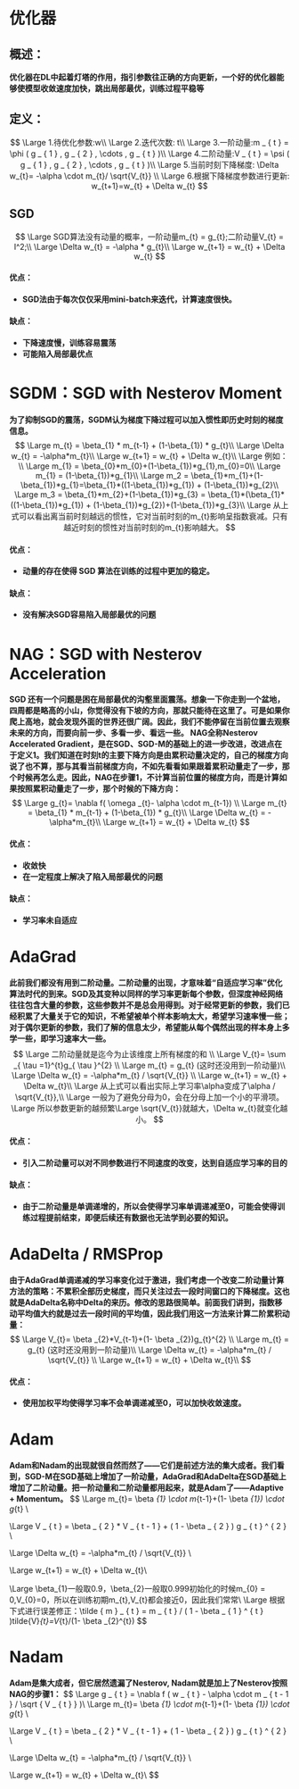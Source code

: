 # 优化器

## 概述：

**优化器在DL中起着灯塔的作用，指引参数往正确的方向更新，一个好的优化器能够使模型收敛速度加快，跳出局部最优，训练过程平稳等**



## 定义：

$$
\Large 1.待优化参数:w\\
\Large 2.迭代次数: t\\
\Large 3.一阶动量:m _ { t } = \phi ( g _ { 1 } , g _ { 2 } , \cdots , g _ { t } )\\
\Large 4.二阶动量:V _ { t } = \psi ( g _ { 1 } , g _ { 2 } , \cdots , g _ { t } )\\
\Large 5.当前时刻下降梯度: \Delta w_{t}= -\alpha \cdot m_{t}/ \sqrt{V_{t}} \\
\Large 6.根据下降梯度参数进行更新: w_{t+1}=w_{t} + \Delta w_{t}
$$



## SGD

$$
\Large SGD算法没有动量的概率，一阶动量m_{t} = g_{t};二阶动量V_{t} = I^2;\\
\Large \Delta w_{t} = -\alpha * g_{t}\\
\Large w_{t+1} = w_{t} + \Delta w_{t}
$$



#### 优点：

- **SGD法由于每次仅仅采用mini-batch来迭代，计算速度很快。**

#### 缺点：

- **下降速度慢，训练容易震荡**
- **可能陷入局部最优点**



# SGDM：SGD with Nesterov Moment 

**为了抑制SGD的震荡，SGDM认为梯度下降过程可以加入惯性即历史时刻的梯度信息。**
$$
\Large m_{t} = \beta_{1} * m_{t-1} + (1-\beta_{1}) * g_{t}\\
\Large \Delta w_{t} = -\alpha*m_{t}\\
\Large w_{t+1} = w_{t} + \Delta w_{t}\\
\Large 例如：\\
\Large m_{1} = \beta_{0}*m_{0}+(1-\beta_{1})*g_{1},m_{0}=0\\
\Large m_{1} = (1-\beta_{1})*g_{1}\\
\Large m_2 = \beta_{1}*m_{1}+(1-\beta_{1})*g_{1}=\beta_{1}*((1-\beta_{1})*g_{1}) + (1-\beta_{1})*g_{2}\\
\Large m_3 = \beta_{1}*m_{2}+(1-\beta_{1})*g_{3} = \beta_{1}*(\beta_{1}*((1-\beta_{1})*g_{1}) + (1-\beta_{1})*g_{2})+(1-\beta_{1})*g_{3}\\
\Large 从上式可以看出离当前时刻越远的惯性，它对当前时刻的m_{t}影响呈指数衰减。只有越近时刻的惯性对当前时刻的m_{t}影响越大。
$$

#### 优点：

- **动量的存在使得 SGD 算法在训练的过程中更加的稳定。**

#### 缺点：

- **没有解决SGD容易陷入局部最优的问题**



# NAG：SGD with Nesterov Acceleration

**SGD 还有一个问题是困在局部最优的沟壑里面震荡。想象一下你走到一个盆地，四周都是略高的小山，你觉得没有下坡的方向，那就只能待在这里了。可是如果你爬上高地，就会发现外面的世界还很广阔。因此，我们不能停留在当前位置去观察未来的方向，而要向前一步、多看一步、看远一些。 NAG全称Nesterov Accelerated Gradient，是在SGD、SGD-M的基础上的进一步改进，改进点在于定义1。我们知道在时刻t的主要下降方向是由累积动量决定的，自己的梯度方向说了也不算，那与其看当前梯度方向，不如先看看如果跟着累积动量走了一步，那个时候再怎么走。因此，NAG在步骤1，不计算当前位置的梯度方向，而是计算如果按照累积动量走了一步，那个时候的下降方向：**
$$
\Large g_{t}= \nabla f( \omega _{t}- \alpha \cdot m_{t-1}) \\
 \Large m_{t} = \beta_{1} * m_{t-1} + (1-\beta_{1}) * g_{t}\\
\Large \Delta w_{t} = -\alpha*m_{t}\\
\Large w_{t+1} = w_{t} + \Delta w_{t}
$$

#### 优点：

- **收敛快**
- **在一定程度上解决了陷入局部最优的问题**

#### 缺点：

- **学习率未自适应**



# AdaGrad

**此前我们都没有用到二阶动量。二阶动量的出现，才意味着“自适应学习率”优化算法时代的到来。SGD及其变种以同样的学习率更新每个参数，但深度神经网络往往包含大量的参数，这些参数并不是总会用得到。对于经常更新的参数，我们已经积累了大量关于它的知识，不希望被单个样本影响太大，希望学习速率慢一些；对于偶尔更新的参数，我们了解的信息太少，希望能从每个偶然出现的样本身上多学一些，即学习速率大一些。**
$$
\Large 二阶动量就是迄今为止该维度上所有梯度的和 \\
\Large V_{t}= \sum _{ \tau =1}^{t}g_{ \tau }^{2} \\
 \Large m_{t} = g_{t} (这时还没用到一阶动量)\\
 \Large \Delta w_{t} = -\alpha*m_{t}  / \sqrt{V_{t}} \\
 \Large w_{t+1} = w_{t} + \Delta w_{t}\\
 \Large 从上式可以看出实际上学习率\alpha变成了\alpha / \sqrt{V_{t}},\\
 \Large 一般为了避免分母为0，会在分母上加一个小的平滑项。
 \Large 所以参数更新的越频繁\Large \sqrt{V_{t}}就越大，\Delta w_{t}就变化越小。
$$

#### 优点：

- **引入二阶动量可以对不同参数进行不同速度的改变，达到自适应学习率的目的**

#### 缺点：

- **由于二阶动量是单调递增的，所以会使得学习率单调递减至0，可能会使得训练过程提前结束，即便后续还有数据也无法学到必要的知识。**



# AdaDelta / RMSProp

**由于AdaGrad单调递减的学习率变化过于激进，我们考虑一个改变二阶动量计算方法的策略：不累积全部历史梯度，而只关注过去一段时间窗口的下降梯度。这也就是AdaDelta名称中Delta的来历。修改的思路很简单。前面我们讲到，指数移动平均值大约就是过去一段时间的平均值，因此我们用这一方法来计算二阶累积动量：**
$$
\Large V_{t}= \beta _{2}*V_{t-1}+(1- \beta _{2})g_{t}^{2} \\
\Large  m_{t} = g_{t} (这时还没用到一阶动量)\\
\Large \Delta w_{t} = -\alpha*m_{t}  / \sqrt{V_{t}} \\
\Large w_{t+1} = w_{t} + \Delta w_{t}\\
$$

#### 优点：

- **使用加权平均使得学习率不会单调递减至0，可以加快收敛速度。**



# Adam

**Adam和Nadam的出现就很自然而然了——它们是前述方法的集大成者。我们看到，SGD-M在SGD基础上增加了一阶动量，AdaGrad和AdaDelta在SGD基础上增加了二阶动量。把一阶动量和二阶动量都用起来，就是Adam了——Adaptive + Momentum。**
$$
\Large m_{t}= \beta _{1} \cdot m_{t-1}+(1- \beta _{1}) \cdot g_{t} \\
 
\Large V _ { t } = \beta _ { 2 } * V _ { t - 1 } + ( 1 - \beta _ { 2 } ) g _ { t } ^ { 2 } \\
 
\Large \Delta w_{t} = -\alpha*m_{t}  / \sqrt{V_{t}} \\
 
\Large w_{t+1} = w_{t} + \Delta w_{t}\\
 
\Large \beta_{1}一般取0.9，\beta_{2}一般取0.999初始化的时候m_{0} = 0,V_{0}=0，所以在训练初期m_{t},V_{t}都会接近0，因此我们常常\\
\Large 根据下式进行误差修正：\tilde { m } _ { t } = m _ { t } / ( 1 - \beta _ { 1 } ^ { t } )tilde{V}_{t}=V_{t}/(1- \beta _{2}^{t})
$$


# Nadam

**Adam是集大成者，但它居然遗漏了Nesterov, Nadam就是加上了Nesterov按照NAG的步骤1：**
$$
\Large g _ { t } = \nabla f ( w _ { t } - \alpha \cdot m _ { t - 1 } / \sqrt { V _ { t } } )\\
 \Large m_{t}= \beta _{1} \cdot m_{t-1}+(1- \beta _{1}) \cdot g_{t} \\
 
 \Large V _ { t } = \beta _ { 2 } * V _ { t - 1 } + ( 1 - \beta _ { 2 } ) g _ { t } ^ { 2 } \\
 
 \Large \Delta w_{t} = -\alpha*m_{t}  / \sqrt{V_{t}} \\
 
 \Large w_{t+1} = w_{t} + \Delta w_{t}\\
$$